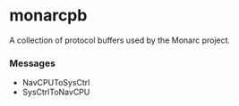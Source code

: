 # monarcpb
A collection of protocol buffers used by the Monarc project.

### Messages
- NavCPUToSysCtrl
- SysCtrlToNavCPU
